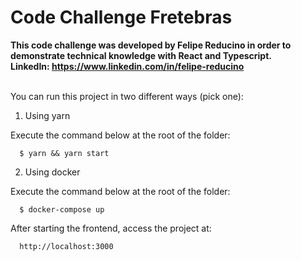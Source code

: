 # Code Challenge Fretebras
<b>
  This code challenge was developed by Felipe Reducino in order to demonstrate technical knowledge with React and Typescript.<br/>
  LinkedIn: <a href="https://www.linkedin.com/in/felipe-reducino/">https://www.linkedin.com/in/felipe-reducino</a> 
</b>

<br/>
<br/>

You can run this project in two different ways (pick one):

1) Using yarn

Execute the command below at the root of the folder:

```
  $ yarn && yarn start
```

2) Using docker

Execute the command below at the root of the folder:

```
  $ docker-compose up
```

After starting the frontend, access the project at:

```
  http://localhost:3000
```